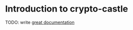 # Introduction to crypto-castle

TODO: write [great documentation](http://jacobian.org/writing/great-documentation/what-to-write/)
